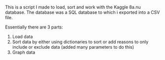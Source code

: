 This is a script I made to load, sort and work with the Kaggle 8a.nu database. The database was a SQL database to which i exported into a CSV file. 

Essentially there are 3 parts:

1. Load data
2. Sort data by either using dictionaries to sort or add reasons to only include or exclude data (added many parameters to do this)
3. Graph data
